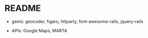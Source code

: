 # README


* gems: geocoder, figaro, httparty, font-awesome-rails, jquery-rails

* APIs: Google Maps, MARTA
